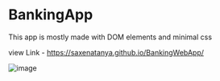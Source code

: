 # BankingApp

This app is mostly made with DOM elements and minimal css

view Link - https://saxenatanya.github.io/BankingWebApp/

![image](https://user-images.githubusercontent.com/82470912/128200618-d491a5ec-5491-43d3-8347-0352d86ea407.png)
